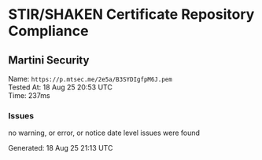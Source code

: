# STIR/SHAKEN Certificate Repository Compliance

## Martini Security

Name: `https://p.mtsec.me/2e5a/B3SYDIgfpM6J.pem`\
Tested At: 18 Aug 25 20:53 UTC\
Time: 237ms

### Issues

no warning, or error, or notice date level issues were found

Generated: 18 Aug 25 21:13 UTC